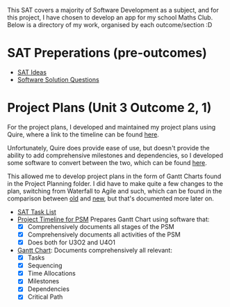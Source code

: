 This SAT covers a majority of Software Development as a subject, and for this project, I have chosen to develop an app for my school Maths Club. 
Below is a directory of my work, organised by each outcome/section :D

# SAT Preperations (pre-outcomes)
- [SAT Ideas](SAT%20Preperations/SAT%20Ideas.md)
- [Software Solution Questions](SAT%20Preperations/Software%20Solution%20Questions.md)

# Project Plans (Unit 3 Outcome 2, 1)
For the project plans, I developed and maintained my project plans using Quire, where a link to the timeline can be found [here](https://quire.io/w/Garv_SAT?view=timeline).

Unfortunately, Quire does provide ease of use, but doesn't provide the ability to add comprehensive milestones and dependencies, so I developed some software to convert between the two, which can be found [here](../AOS2%20Programming/Code/Term%202/Weeks%201%20and%202/quire-to-excel).

This allowed me to develop project plans in the form of Gantt Charts found in the Project Planning folder. I did have to make quite a few changes to the plan, switching from Waterfall to Agile and such, which can be found in the comparison between [old](Project%20Plans/SAT%20Gantt%20Chart%20(old).xlsx) and [new](Project%20Plans/SAT%20Task%20List.xlsx), but that's documented more later on.

- [SAT Task List](Project%20Plans/SAT%20Task%20List.xlsx)
- [Project Timeline for PSM](https://quire.io/w/Garv_SAT?view=timeline)
  Prepares Gantt Chart using software that:
  - [x] Comprehensively documents all stages of the PSM
  - [x] Comprehensively documents all activities of the PSM
  - [x] Does both for U3O2 and U4O1
- [Gantt Chart](Project%20Plans/SAT%20Task%20List.xlsx):
  Documents comprehensively all relevant:
  - [x] Tasks
  - [x] Sequencing
  - [x] Time Allocations
  - [x] Milestones
  - [x] Dependencies
  - [x] Critical Path